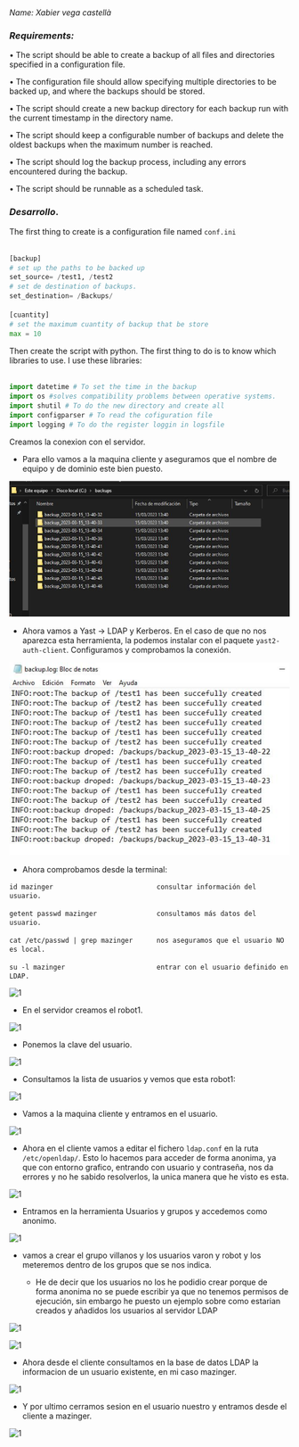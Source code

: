 <center>

# 


</center>

*Name: Xabier vega castellà*

### *Requirements:*

• The script should be able to create a backup of all files and directories specified in a configuration file.

• The configuration file should allow specifying multiple directories to be backed up, and where the backups should be stored.

• The script should create a new backup directory for each backup run with the current timestamp in the directory name.

• The script should keep a configurable number of backups and delete the oldest backups when the maximum number is reached.

• The script should log the backup process, including any errors encountered during the backup.

• The script should be runnable as a scheduled task.

### *Desarrollo*.

The first thing to create is a configuration file named `conf.ini`

```python

[backup]
# set up the paths to be backed up
set_source= /test1, /test2
# set de destination of backups.
set_destination= /Backups/

[cuantity]
# set the maximum cuantity of backup that be store
max = 10
```
Then create the script with python. The first thing to do is to know which libraries to use. I use these libraries:

```python

import datetime # To set the time in the backup
import os #solves compatibility problems between operative systems.
import shutil # To do the new directory and create all 
import configparser # To read the cofiguration file
import logging # To do the register loggin in logsfile

```





Creamos la conexion con el servidor.
+ Para ello vamos a la maquina cliente y aseguramos que el nombre de equipo y de dominio este bien puesto. 

![2](./img/2.jpg)

+ Ahora vamos a Yast -> LDAP y Kerberos. En el caso de que no nos aparezca esta herramienta, la podemos instalar con el paquete `yast2-auth-client`. Configuramos y comprobamos la conexión.

![1](./img/3.jpg)

+ Ahora comprobamos desde la terminal:
```
id mazinger                          consultar información del usuario.

getent passwd mazinger               consultamos más datos del usuario.

cat /etc/passwd | grep mazinger      nos aseguramos que el usuario NO es local.

su -l mazinger                       entrar con el usuario definido en LDAP.
```

![1](./img/4.jpg)

+ En el servidor creamos el robot1.

![1](./img/5.jpg)

+ Ponemos la clave del usuario.

![1](./img/6.jpg)

+ Consultamos la lista de usuarios y vemos que esta robot1:

![1](./img/7.jpg)

+ Vamos a la maquina cliente y entramos en el usuario.

![1](./img/8.jpg)

+ Ahora en el cliente vamos a editar el fichero `ldap.conf` en la ruta `/etc/openldap/`. Esto lo hacemos para acceder de forma anonima, ya que con entorno grafico, entrando con usuario y contraseña, nos da errores y no he sabido resolverlos, la unica manera que he visto es esta.

![1](./img/9.jpg)

+ Entramos en la herramienta Usuarios y grupos y accedemos como anonimo.

![1](./img/10.jpg)

+  vamos a crear el grupo villanos y los usuarios varon y robot y los meteremos dentro de los grupos que se nos indica.

    + He de decir que los usuarios no los he podidio crear porque de forma anonima no se puede escribir ya que no tenemos permisos de ejecución, sin embargo he puesto un ejemplo sobre como estarian creados y añadidos los usuarios al servidor LDAP

![1](./img/11.jpg)

![1](./img/12.jpg)

+ Ahora desde el cliente consultamos en la base de datos LDAP la informacion de un usuario existente, en mi caso mazinger.

![1](./img/13.jpg)

+ Y por ultimo cerramos sesion en el usuario nuestro y entramos desde el cliente a mazinger.

![1](./img/14.jpg)
